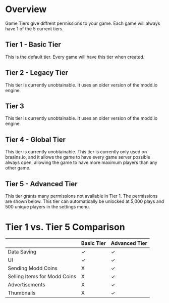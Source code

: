 # Overview

Game Tiers give diffrent permissions to your game. Each game will always have 1 of the 5 current tiers.

## Tier 1 - Basic Tier

This is the default tier. Every game will have this tier when created.

## Tier 2 - Legacy Tier

This tier is currently unobtainable. It uses an older version of the modd.io engine.

## Tier 3

This tier is currently unobtainable. It uses an older version of the modd.io engine.

## Tier 4 - Global Tier

This tier is currently unobtainable. This tier is currently only used on braains.io, and it allows the game to have every game server possible always open, allowing the game to have more maximum players than any other game.

## Tier 5 - Advanced Tier

This tier grants many permissions not available in Tier 1. The permissions are shown below. This tier can automatically be unlocked at 5,000 plays and 500 unique players in the settings menu.

# Tier 1 vs. Tier 5 Comparison

| | Basic Tier    | Advanced Tier |
| ------------- | ------------- | ------------- |
| Data Saving | ✓ | ✓ |
| UI | ✓ | ✓ |
| Sending Modd Coins | X | ✓ |
| Selling Items for Modd Coins | X | ✓ |
| Advertisements | X | ✓ |
| Thumbnails | X | ✓ |
